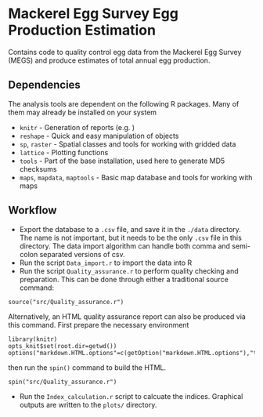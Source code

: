 Mackerel Egg Survey Egg Production Estimation
==============

Contains code to quality control egg data from the Mackerel Egg Survey (MEGS) and produce estimates of total annual egg production.

Dependencies
--------------------
The analysis tools are dependent on the following R packages. Many of them may already be installed on your system
* `knitr` - Generation of reports (e.g. )
* `reshape` - Quick and easy manipulation of objects
* `sp`, `raster` - Spatial classes and tools for working with gridded data
* `lattice` - Plotting functions
* `tools` - Part of the base installation, used here to generate MD5 checksums
* `maps`, `mapdata`, `maptools` - Basic map database and tools for working with maps

Workflow
-----------
* Export the database to a `.csv` file, and save it in the `./data` directory. The name is not important, but it needs to be the only `.csv` file in this directory. The data import algorithm can handle both comma and semi-colon separated versions of csv.
* Run the script `Data_import.r` to import the data into R
* Run the script `Quality_assurance.r` to perform quality checking and preparation. This can be done through either a traditional source command:

```
source("src/Quality_assurance.r")
```
Alternatively, an HTML quality assurance report can also be produced via this command. First prepare the necessary environment

```
library(knitr)
opts_knit$set(root.dir=getwd())
options("markdown.HTML.options"=c(getOption("markdown.HTML.options"),"toc"))
```

then run the `spin()` command to build the HTML.

```
spin("src/Quality_assurance.r")
```

* Run the `Index_calculation.r` script to calcuate the indices. Graphical outputs are written to the `plots/` directory.